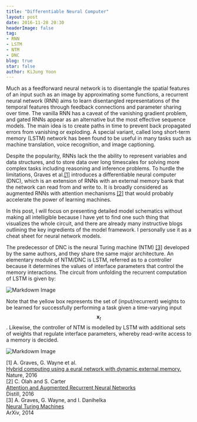 ```yaml
---
title: "Differentiable Neural Computer"
layout: post
date: 2016-11-28 20:30
headerImage: false
tag:
- RNN
- LSTM
- NTM
- DNC
blog: true
star: false
author: KiJung Yoon
---
```


Much as a feedforward neural network is to disentangle the spatial features of an input such as an image by approximating some functions, a recurrent neural network (RNN) aims to learn disentangled representations of the temporal features through feedback connections and parameter sharing over time. The vanilla RNN has a caveat of the vanishing gradient problem, and gated RNNs appear as an alternative but the most effective sequence models. The main idea is to create paths in time to prevent back propagated errors from vanishing or exploding. A special variant, called long short-term memory (LSTM) network has been found to be useful in many tasks such as machine translation, voice recognition, and image captioning.

Despite the popularity, RNNs lack the the ability to represent variables and data structures, and to store data over long timescales for solving more complex tasks including reasoning and inference problems. To hurdle the limitations, Graves et al.[[1]](http://www.nature.com/nature/journal/v538/n7626/full/nature20101.html) introduces a differentiable neural computer (DNC), which is an extension of RNNs with an external memory bank that the network can read from and write to. It is broadly considered as augmented RNNs with attention mechanisms [[2]](http://distill.pub/2016/augmented-rnns/#adaptive-computation-time) that would probably accelerate the power of learning machines.

In this post, I will focus on presenting detailed model schematics without making all intelligible because I have yet to find one such thing that visualizes the whole circuit, and there are already many instructive blogs outlining the key ingredients of the model framework. I personally use it as a cheat sheet for neural network models.

The predecessor of DNC is the neural Turing machine (NTM) [[3]](https://arxiv.org/abs/1410.5401) developed by the same authors, and they share the same major architecture. An elementary module of NTM/DNC is LSTM, referred as to a controller because it determines the values of interface parameters that control the memory interactions. The circuit from unfolding the recurrent computation of LSTM is given by:

![Markdowm Image](https://kijungyoon.github.io/assets/images/lstm.png)

Note that the yellow box represents the set of (input/recurrent) weights to be learned for successfully performing a task given a time-varying input $$\mathbf{x}_t$$. Likewise, the controller of NTM is modelled by LSTM with additional sets of weights that regulate interface parameters, whereby read-write access to a memory is decided.

![Markdowm Image](https://kijungyoon.github.io/assets/images/graphical_models.jpg)

[1] A. Graves, G. Wayne et al.<br>
<a href="https://www.nature.com/nature/journal/v538/n7626/full/nature20101.html" target="_blank">Hybrid computing using a eural network with dynamic external memory.</a><br>
Nature, 2016<br>
[2] C. Olah and S. Carter <br>
<a href="http://distill.pub/2016/augmented-rnns/#adaptive-computation-time" target="_blank">Attention and Augmented Recurrent Neural Networks</a><br>
Distill, 2016<br>
[3] A. Graves, G. Wayne, and I. Danihelka<Br>
<a href="https://arxiv.org/abs/1410.5401" target="_blank">Neural Turing Machines</a><br>
ArXiv, 2014<br>
